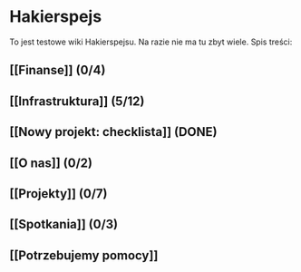 Hakierspejs
===========

To jest testowe wiki Hakierspejsu. Na razie nie ma tu zbyt wiele. Spis treści:

<!--

ls * | rg -v '^Home.md$' | sed -e 's/\.md$/]]/g' -e 's/^/## [[/g' | sort

-->

## [[Finanse]] (0/4)
## [[Infrastruktura]] (5/12)
## [[Nowy projekt: checklista]] (DONE)
## [[O nas]] (0/2)
## [[Projekty]] (0/7)
## [[Spotkania]] (0/3)
## [[Potrzebujemy pomocy]]
